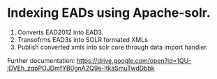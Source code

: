 
                                                                                                           
# Indexing EADs using Apache-solr. 

1. Converts EAD2012 into EAD3.
2. Transofrms EAD3s into SOLR formated XMLs
3. Publish converted xmls into solr core through data import handler.

Further documentation: https://drive.google.com/open?id=1QU-jDVEh_zqpPOJDmfYB0gnA2Q9e-ltkaSmuTwdDbbk
